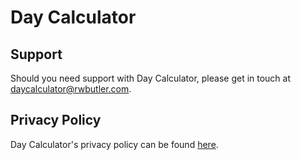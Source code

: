 # Day Calculator

## Support

Should you need support with Day Calculator, please get in touch at daycalculator@rwbutler.com.

## Privacy Policy

Day Calculator's privacy policy can be found [here](privacy-policy.md).